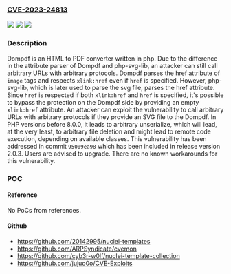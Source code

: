 ### [CVE-2023-24813](https://cve.mitre.org/cgi-bin/cvename.cgi?name=CVE-2023-24813)
![](https://img.shields.io/static/v1?label=Product&message=dompdf&color=blue)
![](https://img.shields.io/static/v1?label=Version&message=%3D%20%3D%202.0.2%20&color=brighgreen)
![](https://img.shields.io/static/v1?label=Vulnerability&message=CWE-436%3A%20Interpretation%20Conflict&color=brighgreen)

### Description

Dompdf is an HTML to PDF converter written in php. Due to the difference in the attribute parser of Dompdf and php-svg-lib, an attacker can still call arbitrary URLs with arbitrary protocols. Dompdf parses the href attribute of `image` tags and respects `xlink:href` even if `href` is specified. However, php-svg-lib, which is later used to parse the svg file, parses the href attribute. Since `href` is respected if both `xlink:href` and `href` is specified, it's possible to bypass the protection on the Dompdf side by providing an empty `xlink:href` attribute. An attacker can exploit the vulnerability to call arbitrary URLs with arbitrary protocols if they provide an SVG file to the Dompdf. In PHP versions before 8.0.0, it leads to arbitrary unserialize, which will lead, at the very least, to arbitrary file deletion and might lead to remote code execution, depending on available classes. This vulnerability has been addressed in commit `95009ea98` which has been included in release version 2.0.3. Users are advised to upgrade. There are no known workarounds for this vulnerability.

### POC

#### Reference
No PoCs from references.

#### Github
- https://github.com/20142995/nuclei-templates
- https://github.com/ARPSyndicate/cvemon
- https://github.com/cyb3r-w0lf/nuclei-template-collection
- https://github.com/jujuo0o/CVE-Exploits

